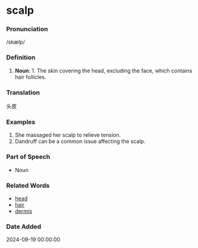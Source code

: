 # scalp
### Pronunciation
/skælp/
### Definition
1. **Noun**: 1. The skin covering the head, excluding the face, which contains hair follicles.
### Translation
头皮
### Examples
1. She massaged her scalp to relieve tension.
2. Dandruff can be a common issue affecting the scalp.
### Part of Speech
- Noun
### Related Words
- [head](head.md)
- [hair](hair.md)
- [dermis](dermis.md)
### Date Added
2024-09-19 00:00:00